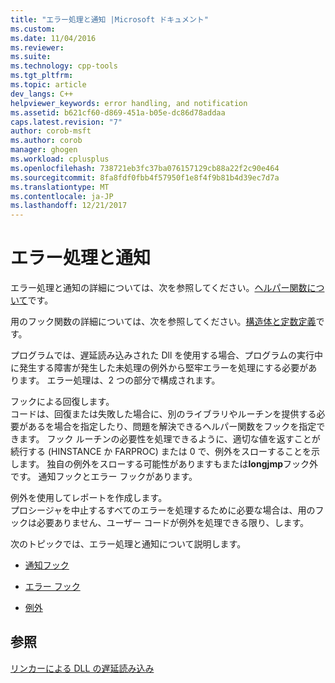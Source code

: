 ```yaml
---
title: "エラー処理と通知 |Microsoft ドキュメント"
ms.custom: 
ms.date: 11/04/2016
ms.reviewer: 
ms.suite: 
ms.technology: cpp-tools
ms.tgt_pltfrm: 
ms.topic: article
dev_langs: C++
helpviewer_keywords: error handling, and notification
ms.assetid: b621cf60-d869-451a-b05e-dc86d78addaa
caps.latest.revision: "7"
author: corob-msft
ms.author: corob
manager: ghogen
ms.workload: cplusplus
ms.openlocfilehash: 738721eb3fc37ba076157129cb88a22f2c90e464
ms.sourcegitcommit: 8fa8fdf0fbb4f57950f1e8f4f9b81b4d39ec7d7a
ms.translationtype: MT
ms.contentlocale: ja-JP
ms.lasthandoff: 12/21/2017
---
```

# <a name="error-handling-and-notification"></a>エラー処理と通知
エラー処理と通知の詳細については、次を参照してください。[ヘルパー関数について](understanding-the-helper-function.md)です。  
  
 用のフック関数の詳細については、次を参照してください。[構造体と定数定義](../../build/reference/structure-and-constant-definitions.md)です。  
  
 プログラムでは、遅延読み込みされた Dll を使用する場合、プログラムの実行中に発生する障害が発生した未処理の例外から堅牢エラーを処理にする必要があります。 エラー処理は、2 つの部分で構成されます。  
  
 フックによる回復します。  
 コードは、回復または失敗した場合に、別のライブラリやルーチンを提供する必要があるを場合を指定したり、問題を解決できるヘルパー関数をフックを指定できます。 フック ルーチンの必要性を処理できるように、適切な値を返すことが続行する (HINSTANCE か FARPROC) または 0 で、例外をスローすることを示します。 独自の例外をスローする可能性がありますもまたは**longjmp**フック外です。 通知フックとエラー フックがあります。  
  
 例外を使用してレポートを作成します。  
 プロシージャを中止するすべてのエラーを処理するために必要な場合は、用のフックは必要ありません、ユーザー コードが例外を処理できる限り、します。  
  
 次のトピックでは、エラー処理と通知について説明します。  
  
-   [通知フック](../../build/reference/notification-hooks.md)  
  
-   [エラー フック](../../build/reference/failure-hooks.md)  
  
-   [例外](../../build/reference/exceptions-c-cpp.md)  
  
## <a name="see-also"></a>参照  
 [リンカーによる DLL の遅延読み込み](../../build/reference/linker-support-for-delay-loaded-dlls.md)